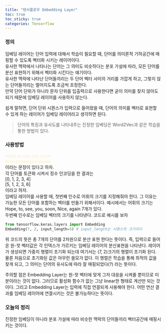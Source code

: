 ```yaml
---
title: "텐서플로우 Embedding Layer"
toc: true
toc_sticky: true
categories: Tensorflow
---
```



### 정의

임베딩 레이어는 단어 입력에 대해서 학습이 필요할 때, 단어를 의미론적 기하공간에 매핑할 수 있도록 벡터화 시키는 레이어이다.  
유사한 맥락에서 나타나는 단어는 그 의미도 비슷하다는 분포 가설에 따라, 모든 단어를 분산 표현하기 위해서 벡터화 시킨다는 얘기이다.  
유사한 맥락에 나타난 단어들끼리는 두 단어 벡터 사이의 거리를 가깝게 하고, 그렇지 않는 단어들끼리는 멀어지도록 조금씩 조정한다.  
만약 단어 단위가 아니라 문자 단위를 입출력으로 사용한다면 굳이 의미를 찾지 않아도 되기 때문에 임베딩 레이어를 사용하지 않는다.  

쉽게 말하면, 단어 단위 시퀀스가 입력으로 들어왔을 때, 단어의 의미를 벡터로 표현할 수 있게 하는 레이어가 임베딩 레이어라고 생각하면 된다.
> 단어의 특징과 유사도를 나타내주는 진정한 임베딩은 Word2Vec과 같은 학습을 통한 방법이 있다.

### 사용방법

<span style="color:#FCF2CE">***Hope to see you soon***</span>  
<span style="color:#FCF2CE">***Nice to see you again***</span>  
이라는 문장이 있다고 하자.  
각 단어를 토큰화 시켜서 정수 인코딩을 한 결과는  
[0, 1, 2, 3, 4]  
[5, 1, 2, 3, 6]  
이라고 하자.  
임베딩 레이어를 사용할 때, 첫번째 인수로 어휘의 크기를 지정해줘야 한다. 그 이유는 가능한 모든 단어를 포함하는 벡터를 만들기 위해서이다. 예시에서는 어휘의 크기는 Hope, to, see, you, soon, Nice, again 7개가 있다.  
두번째 인수로는 임베딩 벡터의 크기를 나타낸다. 코드로 예시를 보자


```python
from tensorflow.keras.layers import Embedding
Embedding(7, 2, input_length=5) # input_length는 시퀀스의 크기이다
```

위 코드의 뜻은 총 7개의 단어를 2차원으로 분산 표현 한다는 뜻이다. 즉, 입력으로 들어온 원-핫 벡터값은 각 인덱스가 가르키는 임베딩 레이어의 분산표현을 나타낸다. 레이어가 생성되면 가중치 행렬이 초기화 되는데 여기서는 (7, 2)크기의 행렬이 초기화 된다. 물론 처음으로 초기화된 값은 아무런 쓸모가 없다. 이 행렬은 학습을 통해 최적의 값을 찾게 되고, 그 의미는 단어의 유사도에 따라 잘 매핑되었다(?) 라는 뜻이다.  

주의할 점은 Embedding Layer는 원-핫 벡터에 맞게 그저 대응을 시켜줄 뿐이므로 미분이라는 것이 없다. 그러므로 활성화 함수가 없는 그냥 linear한 형태로 계산만 되는 것이다. 그리고 Embedding Layer는 입력에 직접 연결되게 사용해야 한다. 어떤 연산 결과를 임베딩 레이어에 연결시키는 것은 불가능하다는 뜻이다.

### 오늘의 정리

진정한 임베딩이 아니라 분포 가설에 따라 비슷한 맥락의 단어들끼리 벡터공간에 매핑시키는 것이다.
